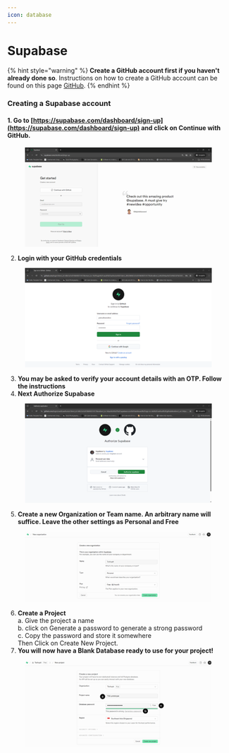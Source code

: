 ```yaml
---
icon: database
---
```


# Supabase

{% hint style="warning" %}
**Create a GitHub account first if you haven't already done so**. Instructions on how to create a GitHub account can be found on this page [GitHub](github.md).
{% endhint %}

### Creating a Supabase account

#### 1. Go to [https://supabase.com/dashboard/sign-up](https://supabase.com/dashboard/sign-up) and click on Continue with GitHub.&#x20;

<figure><img src="../../.gitbook/assets/image (3).png" alt=""><figcaption></figcaption></figure>

2. **Login with your GitHub credentials**

<figure><img src="../../.gitbook/assets/image (4).png" alt=""><figcaption></figcaption></figure>

3. **You may be asked to verify your account details with an OTP. Follow the instructions**
4. **Next Authorize Supabase**

<figure><img src="../../.gitbook/assets/image (5).png" alt=""><figcaption></figcaption></figure>

5. **Create a new Organization or Team name. An arbitrary name will suffice. Leave the other settings as Personal and Free**

<figure><img src="../../.gitbook/assets/image (6).png" alt=""><figcaption></figcaption></figure>

6. **Create a Project** \
   a. Give the project a name\
   b. click on Generate a password to generate a strong password\
   c. Copy the password and store it somewhere\
   Then Click on Create New Project.
7. **You will now have a Blank Database ready to use for your project!**

<figure><img src="../../.gitbook/assets/image (7).png" alt=""><figcaption></figcaption></figure>



